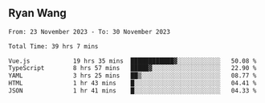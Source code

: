 ## Ryan Wang

<!--START_SECTION:waka-->

```txt
From: 23 November 2023 - To: 30 November 2023

Total Time: 39 hrs 7 mins

Vue.js            19 hrs 35 mins  ████████████▓░░░░░░░░░░░░   50.08 %
TypeScript        8 hrs 57 mins   █████▓░░░░░░░░░░░░░░░░░░░   22.90 %
YAML              3 hrs 25 mins   ██▒░░░░░░░░░░░░░░░░░░░░░░   08.77 %
HTML              1 hr 43 mins    █░░░░░░░░░░░░░░░░░░░░░░░░   04.41 %
JSON              1 hr 41 mins    █░░░░░░░░░░░░░░░░░░░░░░░░   04.33 %
```

<!--END_SECTION:waka-->
